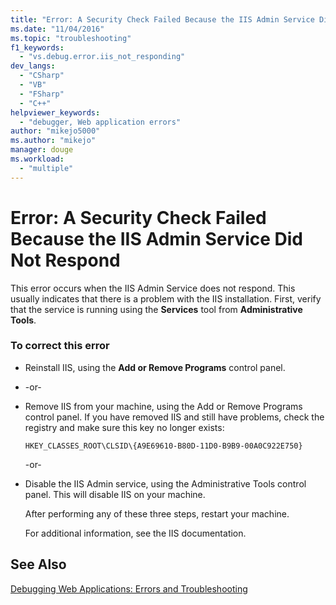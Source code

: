 ```yaml
---
title: "Error: A Security Check Failed Because the IIS Admin Service Did Not Respond | Microsoft Docs"
ms.date: "11/04/2016"
ms.topic: "troubleshooting"
f1_keywords: 
  - "vs.debug.error.iis_not_responding"
dev_langs: 
  - "CSharp"
  - "VB"
  - "FSharp"
  - "C++"
helpviewer_keywords: 
  - "debugger, Web application errors"
author: "mikejo5000"
ms.author: "mikejo"
manager: douge
ms.workload: 
  - "multiple"
---
```

# Error: A Security Check Failed Because the IIS Admin Service Did Not Respond
This error occurs when the IIS Admin Service does not respond. This usually indicates that there is a problem with the IIS installation. First, verify that the service is running using the **Services** tool from **Administrative Tools**.  
  
### To correct this error  
  
-   Reinstall IIS, using the **Add or Remove Programs** control panel.  
  
-   -or-  
  
-   Remove IIS from your machine, using the Add or Remove Programs control panel. If you have removed IIS and still have problems, check the registry and make sure this key no longer exists:  
  
    `HKEY_CLASSES_ROOT\CLSID\{A9E69610-B80D-11D0-B9B9-00A0C922E750}`  
  
     -or-  
  
-   Disable the IIS Admin service, using the Administrative Tools control panel. This will disable IIS on your machine.  
  
     After performing any of these three steps, restart your machine.  
  
     For additional information, see the IIS documentation.  
  
## See Also  
 [Debugging Web Applications: Errors and Troubleshooting](../debugger/debugging-web-applications-errors-and-troubleshooting.md)